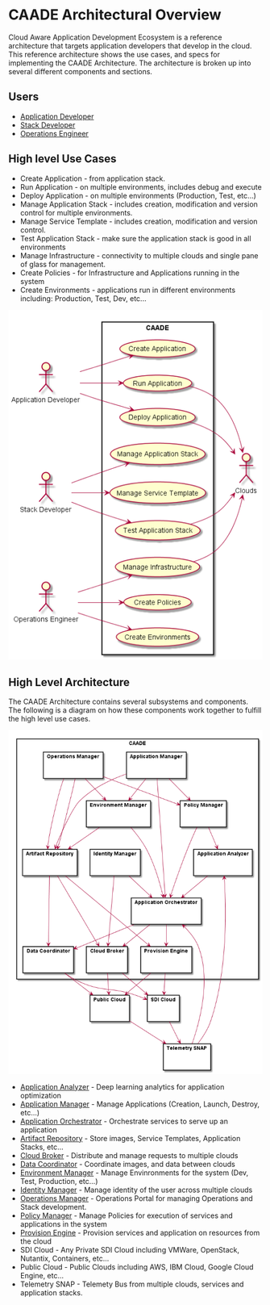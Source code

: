 # CAADE Architectural Overview
Cloud Aware Application Development Ecosystem is a reference architecture that 
targets application developers that develop in the cloud. This reference architecture shows the use cases,
and specs for implementing the CAADE Architecture. The architecture is broken up into several different
components and sections.

## Users
 * [Application Developer](Actors/ApplicationDeveloper/overview.md)
 * [Stack Developer](Actors/OperationsManager/overview.md)
 * [Operations Engineer](Actors/StackDeveloper/overview.md)

## High level Use Cases
* Create Application - from application stack.
* Run Application - on multiple environments, includes debug and execute
* Deploy Application - on multiple environments (Production, Test, etc...)
* Manage Application Stack - includes creation, modification and version control for multiple environments.
* Manage Service Template - includes creation, modification and version control.
* Test Application Stack - make sure the application stack is good in all environments
* Manage Infrastructure - connectivity to multiple clouds and single pane of glass for management.
* Create Policies - for Infrastructure and Applications running in the system
* Create Environments - applications run in different environments including: Production, Test, Dev, etc...

![Image](UseCases/HighLevelUseCases.png)

## High Level Architecture
The CAADE Architecture contains several subsystems and components. The following is a diagram on
how these components work together to fulfill the high level use cases.

![Image](TopLevelArchitecture.png)

* [Application Analyzer](ApplicationAnalyzer/overview.md) - Deep learning analytics for application optimization
* [Application Manager](ApplicationManager/overivew.md) - Manage Applications (Creation, Launch, Destroy, etc...)
* [Application Orchestrator](ApplicationOrchestrator/overivew.md) - Orchestrate services to serve up an application
* [Artifact Repository](ArtifactRepository/overview.md) - Store images, Service Templates, Application Stacks, etc...
* [Cloud Broker](CloudBroker/overview.md) - Distribute and manage requests to multiple clouds
* [Data Coordinator](DataCoordinator/overview.md) - Coordinate images, and data between clouds
* [Environment Manager](EnvironmentManager/overview.md) - Manage Envinronments for the system (Dev, Test, Production, etc...)
* [Identity Manager](IdentityManager/overview.md) - Manage identity of the user across multiple clouds
* [Operations Manager](OperationsManager/overivew.md) - Operations Portal for managing Operations and Stack development. 
* [Policy Manager](PolicyManager/overview.md) - Manage Policies for execution of services and applications in the system
* [Provision Engine](ProvisionEngine/overview.md) - Provision services and application on resources from the cloud
* SDI Cloud - Any Private SDI Cloud including VMWare, OpenStack, Nutantix, Containers, etc...
* Public Cloud - Public Clouds including AWS, IBM Cloud, Google Cloud Engine, etc...
* Telemetry SNAP - Telemety Bus from multiple clouds, services and application stacks.

